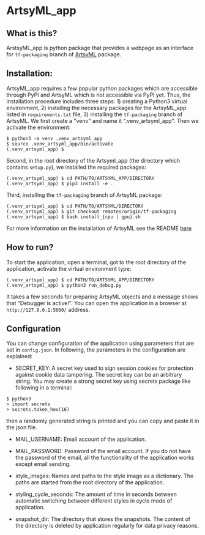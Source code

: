 # ArtsyML_app

## What is this?
ArstsyML_app is python package that provides a webpage as an interface for `tf-packaging` branch of [ArtsyML](https://github.com/HelmholtzAI-Consultants-Munich/ArtsyML) package.

## Installation:
ArtsyML_app requires a few popular python packages which are accessible through PyPI and ArtsyML which is not accessible via PyPI yet. Thus, the installation procedure includes three steps: 1) creating a Python3 virtual environment, 2) installing the necessary packages for the ArtsyML_app listed in `requirements.txt` file, 3) installing the `tf-packaging` branch of ArtsyML. We first create a "venv" and name it ".venv_artsyml_app". Then we activate the environment:

```console
$ python3 -m venv .venv_artsyml_app
$ source .venv_artsyml_app/bin/activate
(.venv_artsyml_app) $ 
```

Second, in the root directory of the Artsyml_app (the directory which contains `setup.py`), we installed the required packages:

```console
(.venv_artsyml_app) $ cd PATH/TO/ARTSYML_APP/DIRECTORY
(.venv_artsyml_app) $ pip3 install -e .
```

Third, installing the `tf-packaging` branch of ArtsyML package:

```console
(.venv_artsyml_app) $ cd PATH/TO/ARTSYML/DIRECTORY
(.venv_artsyml_app) $ git checkout remotes/origin/tf-packaging
(.venv_artsyml_app) $ bash install_{cpu | gpu}.sh
```
For more information on the installation of ArtsyML see the README [here](https://github.com/HelmholtzAI-Consultants-Munich/ArtsyML)

## How to run?

To start the application, open a terminal, got to the root directory of the application, activate the virtual environment type:

```console
(.venv_artsyml_app) $ cd PATH/TO/ARTSYML_APP/DIRECTORY
(.venv_artsyml_app) $ python3 run_debug.py
```

It takes a few seconds for preparing ArtsyML objects and a message shows that "Debugger is active!". You can open the application in a browser at `http://127.0.0.1:5000/` address.

## Configuration

You can change configuration of the application using parameters that are set in `config.json`. In following, the parameters in the configuration are explained:

* SECRET_KEY: A secret key used to sign session cookies for protection against cookie data tampering. The secret key can be an arbitrary string. You may create a strong secret key using secrets package like following in a terminal:

```console
$ python3
> import secrets
> secrets.token_hex(16)
```

then a randomly generated string is printed and you can copy and paste it in the json file.

* MAIL_USERNAME: Email account of the application.

* MAIL_PASSWORD: Password of the email account. If you do not have the password of the email, all the functionality of the application works except email sending.

* style_images: Names and paths to the style image as a dictionary. The paths are started from the root directory of the application.

* styling_cycle_seconds: The amount of time in seconds between automatic switching between different styles in cycle mode of application.

* snapshot_dir: The directory that stores the snapshots. The content of the directory is deleted by application regularly for data privacy reasons.
